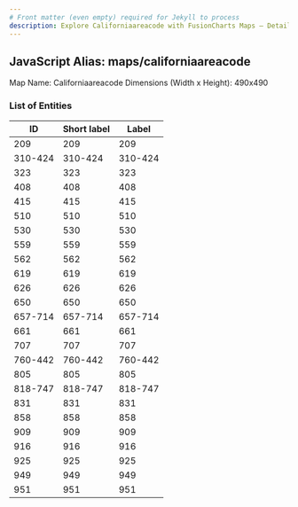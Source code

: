 ```yaml
---
# Front matter (even empty) required for Jekyll to process
description: Explore Californiaareacode with FusionCharts Maps – Detailed features for seamless integration. Try now & enhance your data visualization today! 
---
```


## JavaScript Alias: maps/californiaareacode

Map Name: Californiaareacode
Dimensions (Width x Height): 490x490





### List of Entities

ID | Short label | Label
---|---|---|
209|209|209
310-424|310-424|310-424
323|323|323
408|408|408
415|415|415
510|510|510
530|530|530
559|559|559
562|562|562
619|619|619
626|626|626
650|650|650
657-714|657-714|657-714
661|661|661
707|707|707
760-442|760-442|760-442
805|805|805|805
818-747|818-747|818-747
831|831|831
858|858|858
909|909|909
916|916|916
925|925|925
949|949|949
951|951|951
